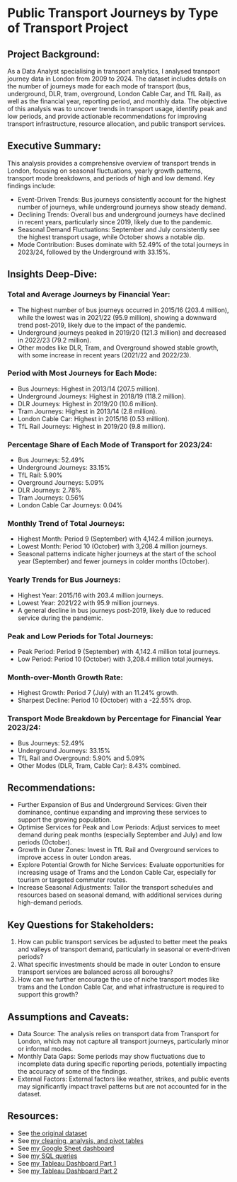 # Public Transport Journeys by Type of Transport Project

## Project Background:
As a Data Analyst specialising in transport analytics, I analysed transport journey data in London from 2009 to 2024. The dataset includes details on the number of journeys made for each mode of transport (bus, underground, DLR, tram, overground, London Cable Car, and TfL Rail), as well as the financial year, reporting period, and monthly data. The objective of this analysis was to uncover trends in transport usage, identify peak and low periods, and provide actionable recommendations for improving transport infrastructure, resource allocation, and public transport services.

## Executive Summary:
This analysis provides a comprehensive overview of transport trends in London, focusing on seasonal fluctuations, yearly growth patterns, transport mode breakdowns, and periods of high and low demand. Key findings include:
   - Event-Driven Trends: Bus journeys consistently account for the highest number of journeys, while underground journeys show steady demand.
   - Declining Trends: Overall bus and underground journeys have declined in recent years, particularly since 2019, likely due to the pandemic.
  - Seasonal Demand Fluctuations: September and July consistently see the highest transport usage, while October shows a notable dip.
  - Mode Contribution: Buses dominate with 52.49% of the total journeys in 2023/24, followed by the Underground with 33.15%. 

## Insights Deep-Dive:
### Total and Average Journeys by Financial Year:
  - The highest number of bus journeys occurred in 2015/16 (203.4 million), while the lowest was in 2021/22 (95.9 million), showing a downward trend post-2019, likely due to the impact of the pandemic.
  - Underground journeys peaked in 2019/20 (121.3 million) and decreased in 2022/23 (79.2 million).
  - Other modes like DLR, Tram, and Overground showed stable growth, with some increase in recent years (2021/22 and 2022/23).

### Period with Most Journeys for Each Mode:
  - Bus Journeys: Highest in 2013/14 (207.5 million).
  - Underground Journeys: Highest in 2018/19 (118.2 million).
  - DLR Journeys: Highest in 2019/20 (10.6 million).
  - Tram Journeys: Highest in 2013/14 (2.8 million).
  - London Cable Car: Highest in 2015/16 (0.53 million).
  - TfL Rail Journeys: Highest in 2019/20 (9.8 million).

### Percentage Share of Each Mode of Transport for 2023/24:
  - Bus Journeys: 52.49%
  - Underground Journeys: 33.15%
  - TfL Rail: 5.90%
  - Overground Journeys: 5.09%
  - DLR Journeys: 2.78%
  - Tram Journeys: 0.56%
  - London Cable Car Journeys: 0.04%

### Monthly Trend of Total Journeys:
  - Highest Month: Period 9 (September) with 4,142.4 million journeys.
  - Lowest Month: Period 10 (October) with 3,208.4 million journeys.
  - Seasonal patterns indicate higher journeys at the start of the school year (September) and fewer journeys in colder months (October).

###  Yearly Trends for Bus Journeys:
  - Highest Year: 2015/16 with 203.4 million journeys.
  - Lowest Year: 2021/22 with 95.9 million journeys.
  - A general decline in bus journeys post-2019, likely due to reduced service during the pandemic.

### Peak and Low Periods for Total Journeys:
  - Peak Period: Period 9 (September) with 4,142.4 million total journeys.
  - Low Period: Period 10 (October) with 3,208.4 million total journeys.

### Month-over-Month Growth Rate:
  - Highest Growth: Period 7 (July) with an 11.24% growth.
  - Sharpest Decline: Period 10 (October) with a -22.55% drop.

### Transport Mode Breakdown by Percentage for Financial Year 2023/24:
  - Bus Journeys: 52.49%
  - Underground Journeys: 33.15%
  - TfL Rail and Overground: 5.90% and 5.09%
  - Other Modes (DLR, Tram, Cable Car): 8.43% combined.

## Recommendations:
  - Further Expansion of Bus and Underground Services: Given their dominance, continue expanding and improving these services to support the growing population.
  - Optimise Services for Peak and Low Periods: Adjust services to meet demand during peak months (especially September and July) and low periods (October).
  - Growth in Outer Zones: Invest in TfL Rail and Overground services to improve access in outer London areas.
  - Explore Potential Growth for Niche Services: Evaluate opportunities for increasing usage of Trams and the London Cable Car, especially for tourism or targeted commuter routes.
  - Increase Seasonal Adjustments: Tailor the transport schedules and resources based on seasonal demand, with additional services during high-demand periods.

## Key Questions for Stakeholders:
1. How can public transport services be adjusted to better meet the peaks and valleys of transport demand, particularly in seasonal or event-driven periods?
2. What specific investments should be made in outer London to ensure transport services are balanced across all boroughs?
3. How can we further encourage the use of niche transport modes like trams and the London Cable Car, and what infrastructure is required to support this growth?

## Assumptions and Caveats:
  - Data Source: The analysis relies on transport data from Transport for London, which may not capture all transport journeys, particularly minor or informal modes.
  - Monthly Data Gaps: Some periods may show fluctuations due to incomplete data during specific reporting periods, potentially impacting the accuracy of some of the findings.
  - External Factors: External factors like weather, strikes, and public events may significantly impact travel patterns but are not accounted for in the dataset.

## Resources:
- See [the original dataset](https://github.com/Mazedaa/TFL-Journeys-Project/blob/main/original_tfl_journeys_type%20-%20dataset.csv)
- See [my cleaning, analysis, and pivot tables](https://github.com/Mazedaa/TFL-Journeys-Project/blob/main/tfl-journeys-type_clean.xlsx)
- See [my Google Sheet dashboard](https://github.com/Mazedaa/TFL-Journeys-Project/blob/main/GoogleSheetDashboard.png)
- See [my SQL queries](https://github.com/Mazedaa/TFL-Journeys-Project/blob/main/tfl-journeys.sql)
- See [my Tableau Dashboard Part 1](https://github.com/Mazedaa/TFL-Journeys-Project/blob/main/TableauDashboard.png)
- See [my Tableau Dashboard Part 2](https://github.com/Mazedaa/TFL-Journeys-Project/blob/main/TableauDashboard2.png)

